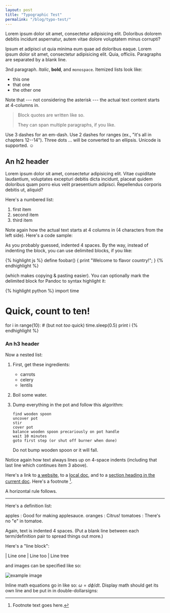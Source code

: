 ```yaml
---
layout: post
title: "Typographic Test"
permalink: "/blog/typo-test/"
---
```

Lorem ipsum dolor sit amet, consectetur adipisicing elit. Doloribus dolorem debitis incidunt aspernatur, autem vitae dolore voluptatem minus corrupti? 

Ipsum et adipisci ut quia minima eum quae ad doloribus eaque. Lorem ipsum dolor sit amet, consectetur adipisicing elit. Quia, officiis. Paragraphs are separated by a blank line.

3nd paragraph. *Italic*, **bold**, and `monospace`. Itemized lists
look like:

  * this one
  * that one
  * the other one

Note that --- not considering the asterisk --- the actual text
content starts at 4-columns in.

> Block quotes are
> written like so.
>
> They can span multiple paragraphs,
> if you like.

Use 3 dashes for an em-dash. Use 2 dashes for ranges (ex., "it's all
in chapters 12--14"). Three dots ... will be converted to an ellipsis.
Unicode is supported. ☺


## An h2 header

Lorem ipsum dolor sit amet, consectetur adipisicing elit. Vitae cupiditate laudantium, voluptates excepturi debitis dicta incidunt, placeat quidem doloribus quam porro eius velit praesentium adipisci. Repellendus corporis debitis ut, aliquid?  

Here's a numbered list:

 1. first item
 2. second item
 3. third item

Note again how the actual text starts at 4 columns in (4 characters
from the left side). Here's a code sample:

<div class="extend">

As you probably guessed, indented 4 spaces. By the way, instead of
indenting the block, you can use delimited blocks, if you like:

</div>

{% highlight js %}
define foobar() {
    print "Welcome to flavor country!";
}
{% endhighlight %}

(which makes copying & pasting easier). You can optionally mark the
delimited block for Pandoc to syntax highlight it:

{% highlight python %}
import time
# Quick, count to ten!
for i in range(10):
    # (but not *too* quick)
    time.sleep(0.5)
    print i
{% endhighlight %}



### An h3 header

Now a nested list:

 1. First, get these ingredients:

      * carrots
      * celery
      * lentils

 2. Boil some water.

 3. Dump everything in the pot and follow
    this algorithm:

        find wooden spoon
        uncover pot
        stir
        cover pot
        balance wooden spoon precariously on pot handle
        wait 10 minutes
        goto first step (or shut off burner when done)

    Do not bump wooden spoon or it will fall.

Notice again how text always lines up on 4-space indents (including
that last line which continues item 3 above).

Here's a link to [a website](http://foo.bar), to a [local
doc](local-doc.html), and to a [section heading in the current
doc](#an-h2-header). Here's a footnote [^1].

[^1]: Footnote text goes here.

A horizontal rule follows.

***

Here's a definition list:

apples
  : Good for making applesauce.
oranges
  : Citrus!
tomatoes
  : There's no "e" in tomatoe.

Again, text is indented 4 spaces. (Put a blank line between each
term/definition pair to spread things out more.)

Here's a "line block":

| Line one
|   Line too
| Line tree

and images can be specified like so:

![example image](example-image.jpg "An exemplary image")

Inline math equations go in like so: $\omega = d\phi / dt$. Display
math should get its own line and be put in in double-dollarsigns:
